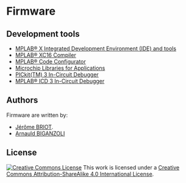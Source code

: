 # Firmware


## Development tools

- [MPLAB® X Integrated Development Environment (IDE) and tools](http://www.microchip.com/mplab/mplab-x-ide)
- [MPLAB® XC16 Compiler](http://www.microchip.com/mplab/compilers)
- [MPLAB® Code Configurator](http://www.microchip.com/mplab/mplab-code-configurator)
- [Microchip Libraries for Applications](http://www.microchip.com/mplab/microchip-libraries-for-applications)
- [PICkit(TM) 3 In-Circuit Debugger](http://www.microchip.com/Developmenttools/ProductDetails.aspx?PartNO=PG164130)
- [MPLAB® ICD 3 In-Circuit Debugger](https://www.microchip.com/Developmenttools/ProductDetails/DV164035)


## Authors

Firmware are written by:

- [Jérôme BRIOT](http://www.jeromebriot.com/).
- [Arnauld BIGANZOLI](http://tonic.inserm.fr/arnauld-biganzoli-404340.kjsp)


## License
[![Creative Commons License](https://i.creativecommons.org/l/by-sa/4.0/88x31.png)](http://creativecommons.org/licenses/by-sa/4.0/)
This work is licensed under a [Creative Commons Attribution-ShareAlike 4.0 International License](http://creativecommons.org/licenses/by-sa/4.0/).